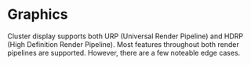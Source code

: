 # Graphics
Cluster display supports both URP (Universal Render Pipeline) and HDRP (High Definition Render Pipeline). Most features throughout both render pipelines are supported. However, there are a few noteable edge cases.